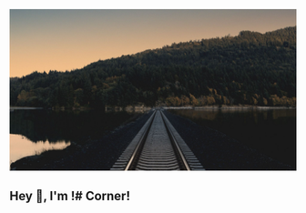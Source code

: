 <a href=""><img src ="https://github.com/LizaPervokursnica/LizaPervokursnica/blob/main/assets/images/railway.jpg?raw=true"></a>
## Hey 👋, I'm !# Corner!
